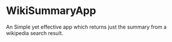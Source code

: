 # WikiSummaryApp
An Simple yet effective app which returns just the summary from a wikipedia search result.
